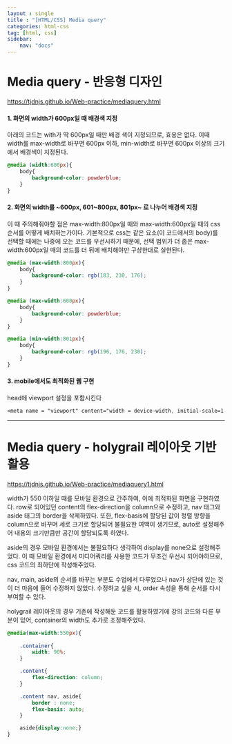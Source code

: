 ```yaml
---
layout : single
title : "[HTML/CSS] Media query"
categories: html-css
tag: [html, css]
sidebar:
    nav: "docs"
---
```




# Media query - 반응형 디자인

<a href = "https://tjdnjs.github.io/Web-practice/mediaquery.html">https://tjdnjs.github.io/Web-practice/mediaquery.html</a>

#### 1. 화면의 width가 600px일 때 배경색 지정
아래의 코드는 with가 딱 600px일 때만 배경 색이 지정되므로, 효용은 없다. 이때 width를 max-width로 바꾸면 600px 이하, min-width로 바꾸면 600px 이상의 크기에서 배경색이 지정된다.
```css
@media (width:600px){
    body{
        background-color: powderblue;
    }
}
```
#### 2. 화면의 width를 ~600px, 601~800px, 801px~ 로 나누어 배경색 지정
이 때 주의해줘야할 점은 max-width:800px일 때와 max-width:600px일 때의 css 순서를 어떻게 배치하는가이다. 기본적으로 css는 같은 요소(이 코드에서의 body)를 선택할 때에는 나중에 오는 코드를 우선시하기 때문에, 선택 범위가 더 좁은 max-width:600px일 때의 코드를 더 뒤에 배치해야만 구상한대로 실현된다.
```css
@media (max-width:800px){
    body{
        background-color: rgb(183, 230, 176);
    }
}

@media (max-width:600px){
    body{
        background-color: powderblue;
    }
}

@media (min-width:801px){
    body{
        background-color: rgb(196, 176, 230);
    }
}
```
#### 3. mobile에서도 최적화된 웹 구현
head에 viewport 설정을 포함시킨다
```css
<meta name = "viewport" content="width = device-width, initial-scale=1.0">
```



---



# Media query - holygrail 레이아웃 기반 활용
<a href = "https://tjdnjs.github.io/Web-practice/mediaquery1.html">https://tjdnjs.github.io/Web-practice/mediaquery1.html</a>

width가 550 이하일 때를 모바일 환경으로 간주하여, 이에 최적화된 화면을 구현하였다.
row로 되어있던 content의 flex-direction을 column으로 수정하고, nav 태그와 aside 태그의 border을 삭제하였다. 또한, flex-basis에 할당된 값이 정렬 방향을 column으로 바꾸며 세로 크기로 할당되어 불필요한 여백이 생기므로, auto로 설정해주어 내용의 크기만큼만 공간이 할당되도록 하였다.

aside의 경우 모바일 환경에서는 불필요하다 생각하여 display를 none으로 설정해주었다. 이 때 모바일 환경에서 미디어쿼리를 사용한 코드가 무조건 우선시 되어야하므로, css 코드의 최하단에 작성해주었다.

nav, main, aside의 순서를 바꾸는 부분도 수업에서 다루었으나 nav가 상단에 있는 것이 더 마음에 들어 수정하지 않았다. 수정하고 싶을 시, order 속성을 통해 순서를 다시 부여할 수 있다.

holygrail 레이아웃의 경우 기존에 작성해둔 코드를 활용하였기에 강의 코드와 다른 부분이 있어, container의 width도 추가로 조정해주었다.

```css
@media(max-width:550px){
    
    .container{
        width: 90%;
    }

    .content{
        flex-direction: column;
    }

    .content nav, aside{
        border : none;
        flex-basis: auto;
    }

    aside{display:none;}
}
```